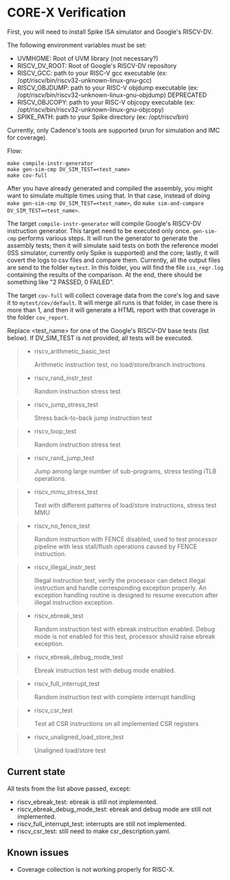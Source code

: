 # CORE-X Verification

First, you will need to install Spike ISA simulator and Google's RISCV-DV.

The following environment variables must be set:

- UVMHOME: Root of UVM library (not necessary?)
- RISCV_DV_ROOT: Root of Google's RISCV-DV repository
- RISCV_GCC: path to your RISC-V gcc executable (ex: /opt/riscv/bin/riscv32-unknown-linux-gnu-gcc)
- RISCV_OBJDUMP: path to your RISC-V objdump executable (ex: /opt/riscv/bin/riscv32-unknown-linux-gnu-objdump) DEPRECATED
- RISCV_OBJCOPY: path to your RISC-V objcopy executable (ex: /opt/riscv/bin/riscv32-unknown-linux-gnu-objcopy)
- SPIKE_PATH: path to your Spike directory (ex: /opt/riscv/bin)

Currently, only Cadence's tools are supported (xrun for simulation and IMC for coverage).

Flow:
```Shell
make compile-instr-generator
make gen-sim-cmp DV_SIM_TEST=<test_name>
make cov-full
```

After you have already generated and compiled the assembly, you might want to simulate multiple times using that. In that case, instead of doing `make gen-sim-cmp DV_SIM_TEST=<test_name>`, do `make sim-and-compare DV_SIM_TEST=<test_name>`.

The target `compile-instr-generator` will compile Google's RISCV-DV instruction generator. This target need to be executed only once. `gen-sim-cmp` performs various steps. It will run the generator to generate the assembly tests; then it will simulate said tests on both the reference model (ISS simulator, currently only Spike is supported) and the core; lastly, it will covert the logs to csv files and compare them. Currently, all the output files are send to the folder `mytest`. In this folder, you will find the file `iss_regr.log` containing the results of the comparison. At the end, there should be something like "2 PASSED, 0 FAILED".

The target `cov-full` will collect coverage data from the core's log and save it to `mytest/cov/default`. It will merge all runs is that folder, in case there is more than 1, and then it will generate a HTML report with that coverage in the folder `cov_report`.

Replace <test_name> for one of the Google's RISCV-DV base tests (list below). If DV_SIM_TEST is not provided, all tests will be executed.

>- riscv_arithmetic_basic_test
>
>   Arithmetic instruction test, no load/store/branch instructions

>- riscv_rand_instr_test
>
>   Random instruction stress test

>- riscv_jump_stress_test
>
>   Stress back-to-back jump instruction test

>- riscv_loop_test
>
>   Random instruction stress test

>- riscv_rand_jump_test
>
>   Jump among large number of sub-programs, stress testing iTLB operations.

>- riscv_mmu_stress_test
>
>   Test with different patterns of load/store instructions, stress test MMU

>- riscv_no_fence_test
>
>   Random instruction with FENCE disabled, used to test processor pipeline with less stall/flush operations caused by FENCE instruction.

>- riscv_illegal_instr_test
>
>   Illegal instruction test, verify the processor can detect illegal instruction and handle corresponding exception properly. An exception handling routine is designed to resume execution after illegal instruction exception.

>- riscv_ebreak_test
>
>   Random instruction test with ebreak instruction enabled. Debug mode is not enabled for this test, processor should raise ebreak exception.

>- riscv_ebreak_debug_mode_test
>
>   Ebreak instruction test with debug mode enabled.

>- riscv_full_interrupt_test
>
>   Random instruction test with complete interrupt handling

>- riscv_csr_test
>
>   Test all CSR instructions on all implemented CSR registers

>- riscv_unaligned_load_store_test
>
>   Unaligned load/store test

## Current state

All tests from the list above passed, except:

- riscv_ebreak_test: ebreak is still not implemented.
- riscv_ebreak_debug_mode_test: ebreak and debug mode are still not implemented.
- riscv_full_interrupt_test: interrupts are still not implemented.
- riscv_csr_test: still need to make csr_description.yaml.

## Known issues

- Coverage collection is not working properly for RISC-X.
